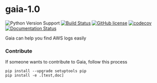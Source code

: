 # gaia-1.0

![Python Version Support](https://img.shields.io/badge/python-3.4%20%7C%203.5%20%7C%203.6-blue.svg)
[![Build Status](https://travis-ci.org/deadlylaid/gaia.svg?branch=develop)](https://travis-ci.org/deadlylaid/gaia)
[![GitHub license](https://img.shields.io/github/license/deadlylaid/gaia.svg)](https://github.com/deadlylaid/gaia/blob/develop/LICENSE)
[![codecov](https://codecov.io/gh/deadlylaid/gaia/branch/develop/graph/badge.svg)](https://codecov.io/gh/deadlylaid/gaia)
[![Documentation Status](https://readthedocs.org/projects/gaia-aws-logfinder/badge/?version=v1.0)](https://gaia-aws-logfinder.readthedocs.io/ko/v1.0/?badge=latest)



Gaia can help you find AWS logs easily



### Contribute

If someone wants to contribute to Gaia, follow this process

```
pip install --upgrade setuptools pip
pip install -e .[test,doc]
```

